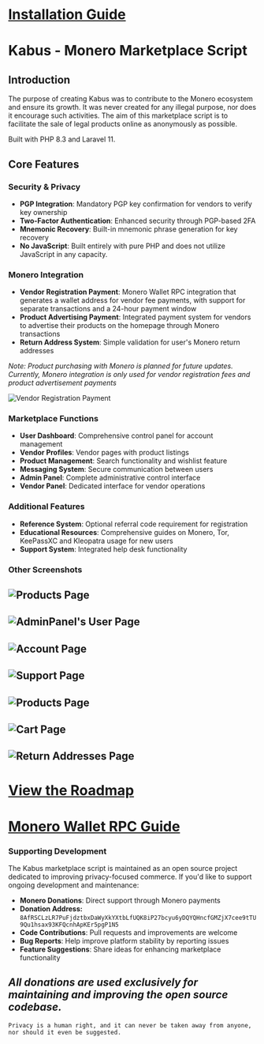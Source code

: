 # [Installation Guide](docs/INSTALLATION.md)

# Kabus - Monero Marketplace Script

## Introduction

The purpose of creating Kabus was to contribute to the Monero ecosystem and ensure its growth. It was never created for any illegal purpose, nor does it encourage such activities. The aim of this marketplace script is to facilitate the sale of legal products online as anonymously as possible.

Built with PHP 8.3 and Laravel 11.

## Core Features

### Security & Privacy
- **PGP Integration**: Mandatory PGP key confirmation for vendors to verify key ownership
- **Two-Factor Authentication**: Enhanced security through PGP-based 2FA
- **Mnemonic Recovery**: Built-in mnemonic phrase generation for key recovery
- **No JavaScript**: Built entirely with pure PHP and does not utilize JavaScript in any capacity.

### Monero Integration
- **Vendor Registration Payment**: Monero Wallet RPC integration that generates a wallet address for vendor fee payments, with support for separate transactions and a 24-hour payment window
- **Product Advertising Payment**: Integrated payment system for vendors to advertise their products on the homepage through Monero transactions
- **Return Address System**: Simple validation for user's Monero return addresses

*Note: Product purchasing with Monero is planned for future updates. Currently, Monero integration is only used for vendor registration fees and product advertisement payments*

![Vendor Registration Payment](docs/1.png)

### Marketplace Functions
- **User Dashboard**: Comprehensive control panel for account management
- **Vendor Profiles**: Vendor pages with product listings
- **Product Management**: Search functionality and wishlist feature
- **Messaging System**: Secure communication between users
- **Admin Panel**: Complete administrative control interface
- **Vendor Panel**: Dedicated interface for vendor operations

### Additional Features
- **Reference System**: Optional referral code requirement for registration
- **Educational Resources**: Comprehensive guides on Monero, Tor, KeePassXC and Kleopatra usage for new users
- **Support System**: Integrated help desk functionality

### Other Screenshots

![Products Page](docs/2.png)
---
![AdminPanel's User Page](docs/3.png)
---
![Account Page](docs/4.png)
---
![Support Page](docs/5.png)
---
![Products Page](docs/6.png)
---
![Cart Page](docs/7.png)
---
![Return Addresses Page](docs/8.png)
---
# [View the Roadmap](docs/ROADMAP.md)

# [Monero Wallet RPC Guide](docs/CONNECTING-MONERO-RPC.md)

### Supporting Development
The Kabus marketplace script is maintained as an open source project dedicated to improving privacy-focused commerce. If you'd like to support ongoing development and maintenance:

- **Monero Donations**: Direct support through Monero payments
- **Donation Address:** `8AfRSCLzLR7PuFjdztbxDaWyXkYXtbLfUQK8iP27bcyu6yDQYQHncfGMZjX7cee9tTU9Qu1hsax93KFQcnhApKEr5pgP1N5`
- **Code Contributions**: Pull requests and improvements are welcome
- **Bug Reports**: Help improve platform stability by reporting issues
- **Feature Suggestions**: Share ideas for enhancing marketplace functionality

*All donations are used exclusively for maintaining and improving the open source codebase.*
---

```
Privacy is a human right, and it can never be taken away from anyone, nor should it even be suggested.
```
